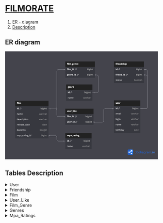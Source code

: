 # [FILMORATE](https://github.com/natalaly/java-filmorate) 

1. [ER - diagram](#er-diagram)
2. [Description](#tables-description)

## ER diagram
![](er-diagram.png)

## Tables Description
<details>
<summary>User</summary>

The `User` table stores information about the users of the Filmorate application.

| Column   | Type    | Constraints                      | Notes                 |
|----------|---------|----------------------------------|-----------------------|
| id       | bigint  | PK                               | unique identification |   
| email    | varchar | not null, unique                 | user email            |
| login    | varchar | not null, unique,max length: 255 | user login            |
| name     | varchar | not null, max length: 255        | user name             |
| birthday | date    | not null                         | user birthday         |

</details>

<details>
<summary>Friendship</summary>

The `Friendship` table captures the friendship relationships between users.

| Column    | Type    | Constraints      | Notes                                             |
|-----------|---------|------------------|---------------------------------------------------|
| id        | bigint  | PK, FK(users.id) | part of composite PK, references user ID          |   
| friend_id | bigint  | PK, FK(users.id) | part of composite PK, references friend's user ID |
| status    | bool    | default = false  | defines if friendship is confirmed                |

</details>

<details>
<summary>Film</summary>

The `Film` table holds information about the films available in the application.

| Column        | Type    | Constraints                        | Notes                           |
|---------------|---------|------------------------------------|---------------------------------|
| id            | bigint  | PK                                 | unique identification for films |   
| name          | varchar | not null, max length: 255          | film name                       |
| description   | varchar | null,max length: 1000              | film description                |
| release_date  | date    | not null                           | film release date               |
| duration      | integer | not null, note: 'Must be positive' | film duration in minutes        |
| mpa_rating_id | bigint  | FK(mpa_ratings.id)                 | references MPA rating ID        |

</details>

<details>
<summary>User_Like</summary>

The `User_Like` table represents the films liked by users. Certain User can "like" a certain film only once.

| Column  | Type   | Constraints      | Notes                                    |
|---------|--------|------------------|------------------------------------------|
| film_id | bigint | PK, FK(films.id) | part of composite PK, references film ID |
| user_id | bigint | PK, FK(users.id) | part of composite PK, references user ID | 

</details>

<details>
<summary>Film_Genre</summary>

The `Film_Genre` a junction table to establish a many-to-many relationship between films and genres.
Each film can be associated with multiple genres, and A single genre (from "Genre" table) can be associated with multiple films.


| Column   | Type   | Constraints       | Notes                                     |
|----------|--------|-------------------|-------------------------------------------|
| film_id  | bigint | PK, FK(films.id)  | part of composite PK, references film ID  |   
| genre_id | bigint | PK, FK(genres.id) | part of composite PK, references genre ID |

</details>

<details>
<summary>Genres</summary>

The `Genre` table lists the various genres that films can belong to.

| Column | Type    | Constraints                       | Notes                           |
|--------|---------|-----------------------------------|---------------------------------|
| id     | bigint  | PK                                | unique identification for genre |   
| name   | varchar | not null, unique, max length: 255 | genre name                      |

| id | name          |
|----|---------------|
| 1  | Comedy        |
| 2  | Drama         |
| 3  | Animation     |
| 4  | Thriller      |
| 5  | Documentary   |
| 6  | Action        |

</details>

<details>
<summary>Mpa_Ratings</summary>

The `Mpa_Rating` table contains the various Motion Picture Association (MPA) ratings 
that can be assigned to films, indicating the appropriate age restrictions.
Each film can have one MPA rating, but each MPA rating can be associated with many films.

| Column | Type    | Constraints                       | Notes                            |
|--------|---------|-----------------------------------|----------------------------------|
| id     | bigint  | PK                                | unique identification for rating |   
| name   | varchar | not null, unique, max length: 255 | rating name                      |

| id | name  |                                               
|----|-------|
| 1  | G     |                                              
| 2  | PG    |                        
| 3  | PG-13 |                                  
| 4  | R     | 
| 5  | NC-17 |

</details>